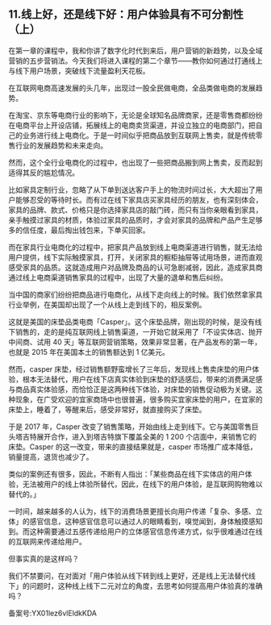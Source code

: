 ## 11.线上好，还是线下好：用户体验具有不可分割性（上）
在第一章的课程中，我和你讲了数字化时代到来后，用户营销的新趋势，以及全域营销的五步营销法。今天我们将进入课程的第二个章节——教你如何通过打通线上与线下用户场景，突破线下流量盈利天花板。


在互联网电商高速发展的头几年，出现过一股全民做电商，全品类做电商的发展趋势。


在淘宝、京东等电商行业的影响下，无论是全球知名品牌商家，还是零售商都纷纷在电商平台上开设店铺，拓展线上的电商卖货渠道，并设立独立的电商部门，把自己的业务进行线上电商化。于是一时间似乎把商品放到互联网上售卖，就是传统零售行业的发展趋势和未来走向。


然而，这个全行业电商化的过程中，也出现了一些把商品搬到网上售卖，反而起到适得其反的尴尬情况。


比如家具定制行业，忽略了从下单到送达客户手上的物流时间过长，大大超出了用户能够忍受的等待时长。而有过在线下家具店买家具经历的朋友，也有深刻体会，家具的品牌、款式、价格只是你选择家具店的敲门砖，而只有当你亲眼看到家具，亲手触摸过家具的材质，体验过家具的品质时，才会对家具的品牌和产品产生足够多的信任度，最后掏出钱包来，下单买回家。


而在家具行业电商化的过程中，把家具产品放到线上电商渠道进行销售，就无法给用户提供，线下实际触摸家具，打开，关闭家具的橱柜抽屉等试用场景，进而直观感受家具的品质。这就造成用户对品牌及商品的认可急剧减弱，因此，造成家具商通过线上电商渠道销售家具的过程中，出现了大量的退单和售后纠纷。


当中国的商家们纷纷把商品进行电商化，从线下走向线上的时候。我们依然拿家具行业举例，在美国却出现了一个从线上走到线下的，相反案例。


这就是美国的床垫品类电商「Casper」。这个床垫品牌，刚出现的时候，是没有线下销售的，走的是纯互联网线上销售渠道，一开始它就采用了「不设实体店、抛开中间商、试用 40 天」等互联网营销策略，效果非常显著，在产品发布的第一年，也就是 2015 年在美国本土的销售额达到 1 亿美元。


然而，casper 床垫，经过销售额野蛮增长了三年后，发现线上售卖床垫的用户体验，根本无法替代，用户在线下店真实体验到床垫的舒适感后，带来的消费满足感与商品真实体验感，而恰恰正是这两种线下体验，对床垫的销售促动极为关键。这种现象，在广受欢迎的宜家商场中也很普遍，很多购买宜家床垫的用户，在宜家的床垫上，睡着了，等醒来后，感受非常好，就直接购买了床垫。


于是 2017 年，Casper 改变了销售策略，开始由线上走到线下。它与美国零售巨头塔吉特展开合作，进入到塔吉特旗下覆盖全美的 1 200 个店面中，来销售它的床垫。Casper 的这一改变，带来的直接结果就是，casper 市场推广成本降低，销量提高，退货也减少了。


类似的案例还有很多，因此，不断有人指出：「某些商品在线下实体店的用户体验，无法被用户的线上体验所替代，因此，在线下的用户体验，是互联网购物难以替代的。」


一时间，越来越多的人认为，线下的消费场景更擅长向用户传递「复杂、多感、立体」的感官信息，这种感官信息可以通过人的眼睛看到，嗅觉闻到，身体触摸感知到。而这种需要通过五感传递给用户的立体感官信息传递方式，似乎很难通过在线的互联网来传递给用户。


但事实真的是这样吗？


我们不禁要问，在对面对「用户体验从线下转到线上更好，还是线上无法替代线下」的问题时，这种线上线下二元对立的角度，去思考如何提高用户体验真的准确吗？


备案号:YX01lez6vlEldkKDA

